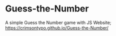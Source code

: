 # Guess-the-Number
A simple Guess the Number game with JS 
Website;
https://crimsontypo.github.io/Guess-the-Number/
